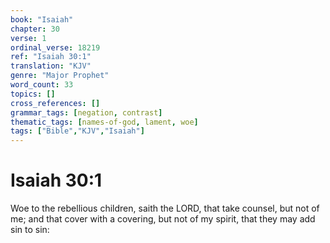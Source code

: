 ```yaml
---
book: "Isaiah"
chapter: 30
verse: 1
ordinal_verse: 18219
ref: "Isaiah 30:1"
translation: "KJV"
genre: "Major Prophet"
word_count: 33
topics: []
cross_references: []
grammar_tags: [negation, contrast]
thematic_tags: [names-of-god, lament, woe]
tags: ["Bible","KJV","Isaiah"]
---
```


# Isaiah 30:1

Woe to the rebellious children, saith the LORD, that take counsel, but not of me; and that cover with a covering, but not of my spirit, that they may add sin to sin:
